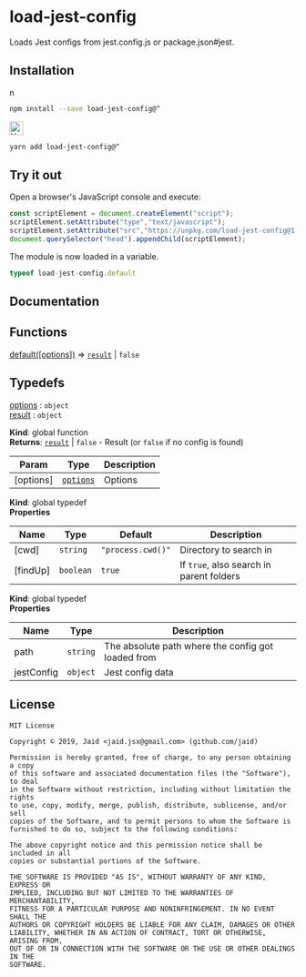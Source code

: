 # load-jest-config


Loads Jest configs from jest.config.js or package.json#jest.

## Installation
<a href='https://npmjs.com/package/load-jest-config'><img alt='npm logo' src='https://raw.githubusercontent.com/npm/logos/master/npm%20logo/npm-logo-red.png' height=16/></a>
```bash
npm install --save load-jest-config@^
```
<a href='https://yarnpkg.com/package/load-jest-config'><img alt='Yarn logo' src='https://raw.githubusercontent.com/yarnpkg/assets/master/yarn-kitten-full.png' height=24/></a>
```bash
yarn add load-jest-config@^
```


## Try it out
Open a browser's JavaScript console and execute:

```javascript
const scriptElement = document.createElement("script");
scriptElement.setAttribute("type","text/javascript");
scriptElement.setAttribute("src","https://unpkg.com/load-jest-config@1.0.3");
document.querySelector("head").appendChild(scriptElement);
```

The module is now loaded in a variable.

```javascript
typeof load-jest-config.default
```

## Documentation
## Functions

<dl>
<dt><a href="#default">default([options])</a> ⇒ <code><a href="#result">result</a></code> | <code>false</code></dt>
<dd></dd>
</dl>

## Typedefs

<dl>
<dt><a href="#options">options</a> : <code>object</code></dt>
<dd></dd>
<dt><a href="#result">result</a> : <code>object</code></dt>
<dd></dd>
</dl>

**Kind**: global function  
**Returns**: [<code>result</code>](#result) \| <code>false</code> - Result (or `false` if no config is found)  

| Param | Type | Description |
| --- | --- | --- |
| [options] | [<code>options</code>](#options) | Options |

**Kind**: global typedef  
**Properties**

| Name | Type | Default | Description |
| --- | --- | --- | --- |
| [cwd] | <code>string</code> | <code>&quot;process.cwd()&quot;</code> | Directory to search in |
| [findUp] | <code>boolean</code> | <code>true</code> | If `true`, also search in parent folders |

**Kind**: global typedef  
**Properties**

| Name | Type | Description |
| --- | --- | --- |
| path | <code>string</code> | The absolute path where the config got loaded from |
| jestConfig | <code>object</code> | Jest config data |



## License
```text
MIT License

Copyright © 2019, Jaid <jaid.jsx@gmail.com> (github.com/jaid)

Permission is hereby granted, free of charge, to any person obtaining a copy
of this software and associated documentation files (the "Software"), to deal
in the Software without restriction, including without limitation the rights
to use, copy, modify, merge, publish, distribute, sublicense, and/or sell
copies of the Software, and to permit persons to whom the Software is
furnished to do so, subject to the following conditions:

The above copyright notice and this permission notice shall be included in all
copies or substantial portions of the Software.

THE SOFTWARE IS PROVIDED "AS IS", WITHOUT WARRANTY OF ANY KIND, EXPRESS OR
IMPLIED, INCLUDING BUT NOT LIMITED TO THE WARRANTIES OF MERCHANTABILITY,
FITNESS FOR A PARTICULAR PURPOSE AND NONINFRINGEMENT. IN NO EVENT SHALL THE
AUTHORS OR COPYRIGHT HOLDERS BE LIABLE FOR ANY CLAIM, DAMAGES OR OTHER
LIABILITY, WHETHER IN AN ACTION OF CONTRACT, TORT OR OTHERWISE, ARISING FROM,
OUT OF OR IN CONNECTION WITH THE SOFTWARE OR THE USE OR OTHER DEALINGS IN THE
SOFTWARE.
```
